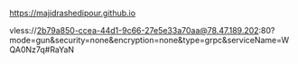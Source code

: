 https://majidrashedipour.github.io

vless://2b79a850-ccea-44d1-9c66-27e5e33a70aa@78.47.189.202:80?mode=gun&security=none&encryption=none&type=grpc&serviceName=WQA0Nz7q#RaYaN
